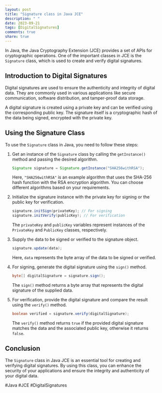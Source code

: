 ```yaml
---
layout: post
title: "Signature class in Java JCE"
description: " "
date: 2023-09-21
tags: [DigitalSignatures]
comments: true
share: true
---
```


In Java, the Java Cryptography Extension (JCE) provides a set of APIs for cryptographic operations. One of the important classes in JCE is the `Signature` class, which is used to create and verify digital signatures.

## Introduction to Digital Signatures

Digital signatures are used to ensure the authenticity and integrity of digital data. They are commonly used in various applications like secure communication, software distribution, and tamper-proof data storage.

A digital signature is created using a private key and can be verified using the corresponding public key. The signature itself is a cryptographic hash of the data being signed, encrypted with the private key.

## Using the Signature Class

To use the `Signature` class in Java, you need to follow these steps:

1. Get an instance of the `Signature` class by calling the `getInstance()` method and passing the desired algorithm.

   ```java
   Signature signature = Signature.getInstance("SHA256withRSA");
   ```

   Here, `"SHA256withRSA"` is an example algorithm that uses the SHA-256 hash function with the RSA encryption algorithm. You can choose different algorithms based on your requirements.

2. Initialize the signature instance with the private key for signing or the public key for verification.

   ```java
   signature.initSign(privateKey); // For signing
   signature.initVerify(publicKey); // For verification
   ```

   The `privateKey` and `publicKey` variables represent instances of the `PrivateKey` and `PublicKey` classes, respectively.

3. Supply the data to be signed or verified to the signature object.

   ```java
   signature.update(data);
   ```

   Here, `data` represents the byte array of the data to be signed or verified.

4. For signing, generate the digital signature using the `sign()` method.

   ```java
   byte[] digitalSignature = signature.sign();
   ```

   The `sign()` method returns a byte array that represents the digital signature of the supplied data.

5. For verification, provide the digital signature and compare the result using the `verify()` method.

   ```java
   boolean verified = signature.verify(digitalSignature);
   ```

   The `verify()` method returns `true` if the provided digital signature matches the data and the associated public key, otherwise it returns `false`.

## Conclusion

The `Signature` class in Java JCE is an essential tool for creating and verifying digital signatures. By using this class, you can enhance the security of your applications and ensure the integrity and authenticity of your digital data.

#Java #JCE #DigitalSignatures